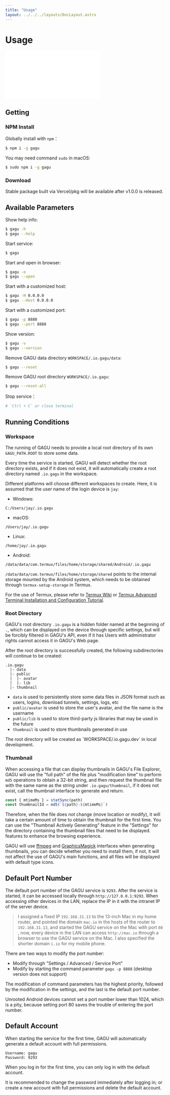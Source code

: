 ```yaml
---
title: "Usage"
layout: ../../../layouts/DocLayout.astro
---
```


# Usage

<iframe
  src="//player.bilibili.com/player.html?bvid=BV1W84y1h71d"
  scrolling="no"
  border="0"
  frameborder="no"
  framespacing="0"
  allowfullscreen="true"
>
</iframe>

## Getting

### NPM Install

Globally install with `npm`：

```sh
$ npm i -g gagu
```

You may need command `sudo` in macOS:

```sh
$ sudo npm i -g gagu
```

### Download

<div class="apply-tip">
Stable package built via Vercel/pkg will be available after v1.0.0 is released.
</div>

## Available Parameters

Show help info:

```sh
$ gagu -h
$ gagu --help
```

Start service:

```sh
$ gagu
```

Start and open in browser:

```sh
$ gagu -o
$ gagu --open
```

Start with a customized host:

```sh
$ gagu -H 0.0.0.0
$ gagu --Host 0.0.0.0
```

Start with a customized port:

```sh
$ gagu -p 8888
$ gagu --port 8888
```

Show version:

```sh
$ gagu -v
$ gagu --version
```

Remove GAGU data directory `WORKSPACE/.io.gagu/data`:

```sh
$ gagu --reset
```

Remove GAGU root directory `WORKSPACE/.io.gagu`:

```sh
$ gagu --reset-all
```

Stop service：

```sh
# `Ctrl + C` or close terminal
```

## Running Conditions

### Workspace

The running of GAGU needs to provide a local root directory of its own `GAGU_PATH.ROOT` to store some data.

Every time the service is started, GAGU will detect whether the root directory exists, and if it does not exist, it will automatically create a root directory named `.io.gagu` in the workspace.

Different platforms will choose different workspaces to create. Here, it is assumed that the user name of the login device is `jay`:

- Windows:

```
C:/Users/jay/.io.gagu
```

- macOS:

```
/Users/jay/.io.gagu
```

- Linux:

```
/home/jay/.io.gagu
```

- Android:

```
/data/data/com.termux/files/home/storage/shared/Android/.io.gagu
```

`/data/data/com.termux/files/home/storage/shared` points to the internal storage mounted by the Android system, which needs to be obtained through `termux-setup-storage` in Termux.

For the use of Termux, please refer to [Termux Wiki](https://wiki.termux.com/) or [Termux Advanced Terminal Installation and Configuration Tutorial](https://www.sqlsec.com/2018/05/termux.html ).

### Root Directory

GAGU's root directory `.io.gagu` is a hidden folder named at the beginning of `.`, which can be displayed on the device through specific settings, but will be forcibly filtered in GAGU's API, even if it has Users with administrator rights cannot access it in GAGU's Web page.

After the root directory is successfully created, the following subdirectories will continue to be created:

```
.io.gagu
  |- data
  |- public
  |  |- avatar
  |  |- lib
  |- thumbnail
```

- `data` is used to persistently store some data files in JSON format such as users, logins, download tunnels, settings, logs, etc
- `public/avatar` is used to store the user's avatar, and the file name is the username
- `public/lib` is used to store third-party js libraries that may be used in the future
- `thumbnail` is used to store thumbnails generated in use

<div class="apply-tip">
The root directory will be created as `WORKSPACE/.io.gagu.dev` in local development.
</div>

### Thumbnail

When accessing a file that can display thumbnails in GAGU's File Explorer, GAGU will use the "full path" of the file plus "modification time" to perform `md5` operations to obtain a 32-bit string, and then request the thumbnail file with the same name as the string under `.io.gagu/thumbnail`, if it does not exist, call the thumbnail interface to generate and return.

```js
const { mtimeMs } = statSync(path)
const thumbnailId = md5(`${path}-${mtimeMs}`)
```

Therefore, when the file does not change (move location or modify), it will take a certain amount of time to obtain the thumbnail for the first time. You can use the "Thumbnail Actively Generating" feature in the "Settings" for the directory containing the thumbnail files that need to be displayed. features to enhance the browsing experience.

GAGU will use [ffmpeg](https://ffmpeg.org/) and [GraphicsMagick](http://www.graphicsmagick.org/) interfaces when generating thumbnails, you can decide whether you need to install them, if not, it will not affect the use of GAGU's main functions, and all files will be displayed with default type icons.

## Default Port Number

The default port number of the GAGU service is `9293`. After the service is started, it can be accessed locally through `http://127.0.0.1:9293`. When accessing other devices in the LAN, replace the IP in it with the intranet IP of the server device.

> I assigned a fixed IP `192.168.31.13` to the 13-inch Mac in my home router, and pointed the domain `mac.io` in the hosts of the router to `192.168.31.13`, and started the GAGU service on the Mac with port `80` , now, every device in the LAN can access `http://mac.io` through a browser to use the GAGU service on the Mac. I also specified the shorter domain `i.io` for my mobile phone.

There are two ways to modify the port number:

- Modify through "Settings / Advanced / Service Port"
- Modify by starting the command parameter `gagu -p 8888` (desktop version does not support)

The modification of command parameters has the highest priority, followed by the modification in the settings, and the last is the default port number.

<div class="apply-tip">
Unrooted Android devices cannot set a port number lower than 1024, which is a pity, because setting port 80 saves the trouble of entering the port number.
</div>

## Default Account

When starting the service for the first time, GAGU will automatically generate a default account with full permissions.

```
Username: gagu
Password: 9293
```

When you log in for the first time, you can only log in with the default account.

<div class="apply-tip">
It is recommended to change the password immediately after logging in; or create a new account with full permissions and delete the default account.
</div>
